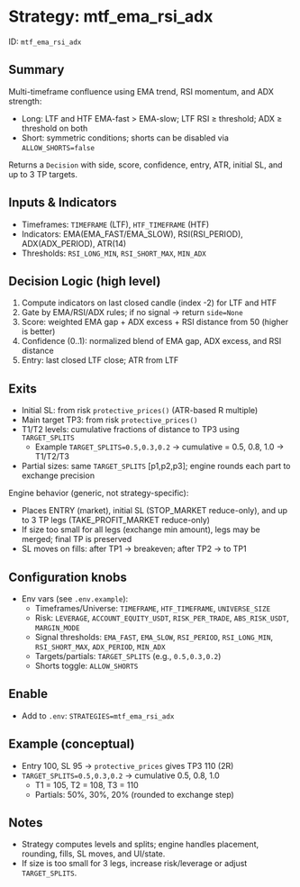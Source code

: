 # Strategy: mtf_ema_rsi_adx

ID: `mtf_ema_rsi_adx`

## Summary
Multi-timeframe confluence using EMA trend, RSI momentum, and ADX strength:
- Long: LTF and HTF EMA-fast > EMA-slow; LTF RSI ≥ threshold; ADX ≥ threshold on both
- Short: symmetric conditions; shorts can be disabled via `ALLOW_SHORTS=false`

Returns a `Decision` with side, score, confidence, entry, ATR, initial SL, and up to 3 TP targets.

## Inputs & Indicators
- Timeframes: `TIMEFRAME` (LTF), `HTF_TIMEFRAME` (HTF)
- Indicators: EMA(EMA_FAST/EMA_SLOW), RSI(RSI_PERIOD), ADX(ADX_PERIOD), ATR(14)
- Thresholds: `RSI_LONG_MIN`, `RSI_SHORT_MAX`, `MIN_ADX`

## Decision Logic (high level)
1) Compute indicators on last closed candle (index -2) for LTF and HTF
2) Gate by EMA/RSI/ADX rules; if no signal → return `side=None`
3) Score: weighted EMA gap + ADX excess + RSI distance from 50 (higher is better)
4) Confidence (0..1): normalized blend of EMA gap, ADX excess, and RSI distance
5) Entry: last closed LTF close; ATR from LTF

## Exits
- Initial SL: from risk `protective_prices()` (ATR-based R multiple)
- Main target TP3: from risk `protective_prices()`
- T1/T2 levels: cumulative fractions of distance to TP3 using `TARGET_SPLITS`
  - Example `TARGET_SPLITS=0.5,0.3,0.2` → cumulative = 0.5, 0.8, 1.0 → T1/T2/T3
- Partial sizes: same `TARGET_SPLITS` [p1,p2,p3]; engine rounds each part to exchange precision

Engine behavior (generic, not strategy-specific):
- Places ENTRY (market), initial SL (STOP_MARKET reduce-only), and up to 3 TP legs (TAKE_PROFIT_MARKET reduce-only)
- If size too small for all legs (exchange min amount), legs may be merged; final TP is preserved
- SL moves on fills: after TP1 → breakeven; after TP2 → to TP1

## Configuration knobs
- Env vars (see `.env.example`):
  - Timeframes/Universe: `TIMEFRAME`, `HTF_TIMEFRAME`, `UNIVERSE_SIZE`
  - Risk: `LEVERAGE`, `ACCOUNT_EQUITY_USDT`, `RISK_PER_TRADE`, `ABS_RISK_USDT`, `MARGIN_MODE`
  - Signal thresholds: `EMA_FAST`, `EMA_SLOW`, `RSI_PERIOD`, `RSI_LONG_MIN`, `RSI_SHORT_MAX`, `ADX_PERIOD`, `MIN_ADX`
  - Targets/partials: `TARGET_SPLITS` (e.g., `0.5,0.3,0.2`)
  - Shorts toggle: `ALLOW_SHORTS`

## Enable
- Add to `.env`: `STRATEGIES=mtf_ema_rsi_adx`

## Example (conceptual)
- Entry 100, SL 95 → `protective_prices` gives TP3 110 (2R)
- `TARGET_SPLITS=0.5,0.3,0.2` → cumulative 0.5, 0.8, 1.0
  - T1 = 105, T2 = 108, T3 = 110
  - Partials: 50%, 30%, 20% (rounded to exchange step)

## Notes
- Strategy computes levels and splits; engine handles placement, rounding, fills, SL moves, and UI/state.
- If size is too small for 3 legs, increase risk/leverage or adjust `TARGET_SPLITS`.
